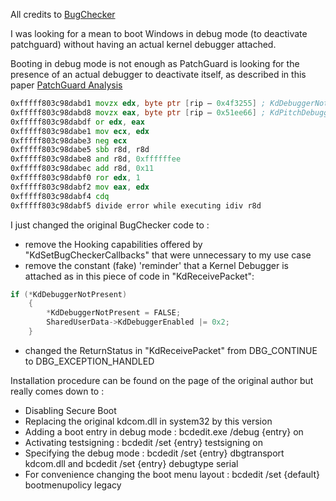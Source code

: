 All credits to [BugChecker](https://github.com/vitoplantamura/BugChecker/tree/master/KDCOM)  

I was looking for a mean to boot Windows in debug mode (to deactivate patchguard) without having an actual kernel debugger attached.  

Booting in debug mode is not enough as PatchGuard is looking for the presence of an actual debugger to deactivate itself, as described in this paper [PatchGuard Analysis](https://blog.tetrane.com/downloads/Tetrane_PatchGuard_Analysis_RS4_v1.00.pdf)  

```asm
0xfffff803c98dabd1 movzx edx, byte ptr [rip – 0x4f3255] ; KdDebuggerNotPresent
0xfffff803c98dabd8 movzx eax, byte ptr [rip – 0x51ee66] ; KdPitchDebugger
0xfffff803c98dabdf or edx, eax
0xfffff803c98dabe1 mov ecx, edx
0xfffff803c98dabe3 neg ecx
0xfffff803c98dabe5 sbb r8d, r8d
0xfffff803c98dabe8 and r8d, 0xffffffee
0xfffff803c98dabec add r8d, 0x11
0xfffff803c98dabf0 ror edx, 1
0xfffff803c98dabf2 mov eax, edx
0xfffff803c98dabf4 cdq
0xfffff803c98dabf5 divide error while executing idiv r8d
```

I just changed the original BugChecker code to :  

-  remove the Hooking capabilities offered by "KdSetBugCheckerCallbacks" that were unnecessary to my use case  
-  remove the constant (fake) 'reminder' that a Kernel Debugger is attached as in this piece of code in "KdReceivePacket":  
```C
if (*KdDebuggerNotPresent)
	{
		*KdDebuggerNotPresent = FALSE;
		SharedUserData->KdDebuggerEnabled |= 0x2;
	}
```
-  changed the ReturnStatus in "KdReceivePacket" from DBG_CONTINUE to DBG_EXCEPTION_HANDLED  

Installation procedure can be found on the page of the original author but really comes down to :   

- Disabling Secure Boot
- Replacing the original kdcom.dll in system32 by this version
- Adding a boot entry in debug mode : bcdedit.exe /debug {entry} on  
- Activating testsigning : bcdedit /set {entry} testsigning on  
- Specifying the debug mode : bcdedit /set {entry} dbgtransport kdcom.dll and bcdedit /set {entry} debugtype serial  
- For convenience changing the boot menu layout : bcdedit /set {default} bootmenupolicy legacy  

   

 

